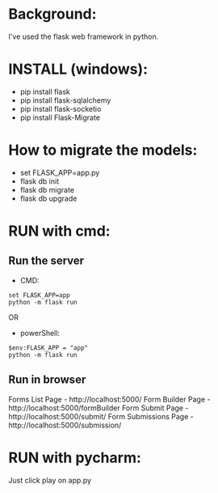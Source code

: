 # Background:
I've used the flask web framework in python.
# INSTALL (windows):
- pip install flask
- pip install flask-sqlalchemy
- pip install flask-socketio
- pip install Flask-Migrate

# How to migrate the models: 
- set FLASK_APP=app.py
- flask db init
- flask db migrate
- flask db upgrade
 
# RUN with cmd:
## Run the server
- CMD: 
```
set FLASK_APP=app
python -m flask run
```
OR
- powerShell: 
```
$env:FLASK_APP = "app"
python -m flask run
```
## Run in browser
Forms List Page - http://localhost:5000/
Form Builder Page - http://localhost:5000/formBuilder
Form Submit Page - http://localhost:5000/submit/<id>
Form Submissions Page - http://localhost:5000/submission/<id>
 
 # RUN with pycharm:
 Just click play on app.py

